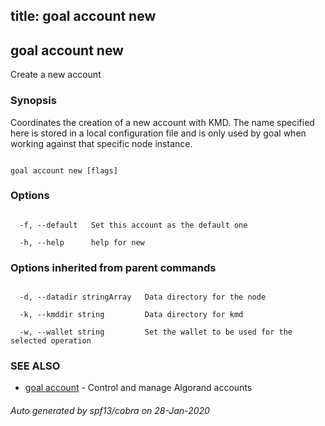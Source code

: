 title: goal account new
---
## goal account new



Create a new account



### Synopsis



Coordinates the creation of a new account with KMD. The name specified here is stored in a local configuration file and is only used by goal when working against that specific node instance.



```

goal account new [flags]

```



### Options



```

  -f, --default   Set this account as the default one

  -h, --help      help for new

```



### Options inherited from parent commands



```

  -d, --datadir stringArray   Data directory for the node

  -k, --kmddir string         Data directory for kmd

  -w, --wallet string         Set the wallet to be used for the selected operation

```



### SEE ALSO



* [goal account](../../account/account/)	 - Control and manage Algorand accounts


###### Auto generated by spf13/cobra on 28-Jan-2020

